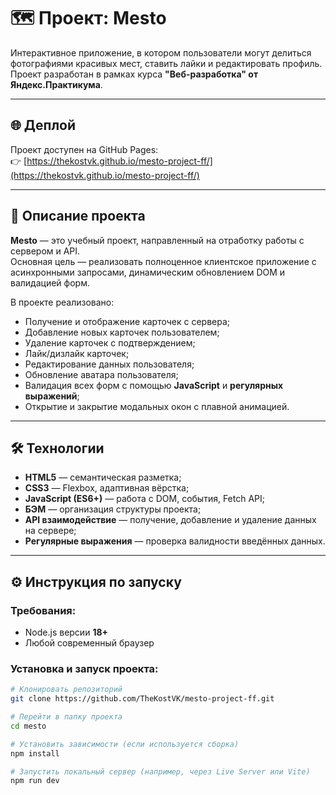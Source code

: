 # 🗺️ Проект: Mesto

Интерактивное приложение, в котором пользователи могут делиться фотографиями красивых мест, ставить лайки и
редактировать профиль.  
Проект разработан в рамках курса **"Веб-разработка" от Яндекс.Практикума**.

---

## 🌐 Деплой

Проект доступен на GitHub Pages:  
👉 [https://thekostvk.github.io/mesto-project-ff/](https://thekostvk.github.io/mesto-project-ff/)

---

## 📖 Описание проекта

**Mesto** — это учебный проект, направленный на отработку работы с сервером и API.  
Основная цель — реализовать полноценное клиентское приложение с асинхронными запросами, динамическим обновлением DOM и
валидацией форм.

В проекте реализовано:

- Получение и отображение карточек с сервера;
- Добавление новых карточек пользователем;
- Удаление карточек с подтверждением;
- Лайк/дизлайк карточек;
- Редактирование данных пользователя;
- Обновление аватара пользователя;
- Валидация всех форм с помощью **JavaScript** и **регулярных выражений**;
- Открытие и закрытие модальных окон с плавной анимацией.

---

## 🛠️ Технологии

- **HTML5** — семантическая разметка;
- **CSS3** — Flexbox, адаптивная вёрстка;
- **JavaScript (ES6+)** — работа с DOM, события, Fetch API;
- **БЭМ** — организация структуры проекта;
- **API взаимодействие** — получение, добавление и удаление данных на сервере;
- **Регулярные выражения** — проверка валидности введённых данных.

---

## ⚙️ Инструкция по запуску

### Требования:

- Node.js версии **18+**
- Любой современный браузер

### Установка и запуск проекта:

```bash
# Клонировать репозиторий
git clone https://github.com/TheKostVK/mesto-project-ff.git

# Перейти в папку проекта
cd mesto

# Установить зависимости (если используется сборка)
npm install

# Запустить локальный сервер (например, через Live Server или Vite)
npm run dev